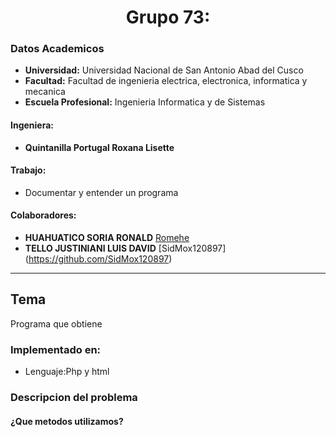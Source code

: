 # **<center>Grupo 73:</center>**
### Datos Academicos

- **Universidad:** Universidad Nacional de San Antonio Abad del Cusco
- **Facultad:** Facultad de ingenieria electrica, electronica, informatica y mecanica
- **Escuela Profesional:** Ingenieria Informatica y de Sistemas
#### Ingeniera:
- **Quintanilla Portugal Roxana Lisette**
#### Trabajo:
- Documentar y entender un programa 
#### Colaboradores:
- **HUAHUATICO SORIA RONALD** [Romehe](https://github.com/Romehe369)
- **TELLO JUSTINIANI LUIS DAVID** [SidMox120897] (https://github.com/SidMox120897)
---
## Tema

Programa que obtiene

### Implementado en:
- Lenguaje:Php y html
### Descripcion del problema

#### ¿Que metodos utilizamos?
